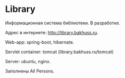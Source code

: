 # Library
Информационная система библиотеки. В разработке.

Адрес в интернете: http://library.bakhuss.ru.

Web-app: spring-boot, hibernate.

Servlet container: tomcat
(library.bakhuss.ru/tomcat)

Server: ubuntu, nginx.

Заполнены All Persons.
